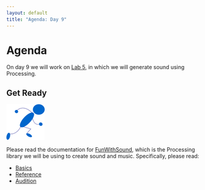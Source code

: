 ```yaml
---
layout: default
title: "Agenda: Day 9"
---
```


# Agenda

On day 9 we will work on [Lab 5](../labs/lab05.html), in which we will generate sound using Processing.

## Get Ready

<img class="parimg" alt="Get ready" src="img/getready.png">

Please read the documentation for [FunWithSound](https://github.com/daveho/FunWithSound), which is the Processing library we will be using to create sound and music.  Specifically, please read:

* [Basics](https://github.com/daveho/FunWithSound/wiki/Basics)
* [Reference](https://github.com/daveho/FunWithSound/wiki/Reference)
* [Audition](https://github.com/daveho/FunWithSound/wiki/Audition)

<div class="clear"></div>
